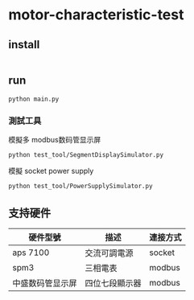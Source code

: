 # motor-characteristic-test


## install
```

```

## run

```
python main.py
```

### 測試工具
模擬多 modbus数码管显示屏
```
python test_tool/SegmentDisplaySimulator.py
```

模擬 socket power supply
```
python test_tool/PowerSupplySimulator.py
```




## 支持硬件
| 硬件型號              | 描述           | 連接方式 |
|----------------------|----------------| -------- |
| aps 7100             | 交流可調電源    | socket   |
| spm3                 |  三相電表       | modbus   |
| 中盛数码管显示屏      | 四位七段顯示器   | modbus   |









